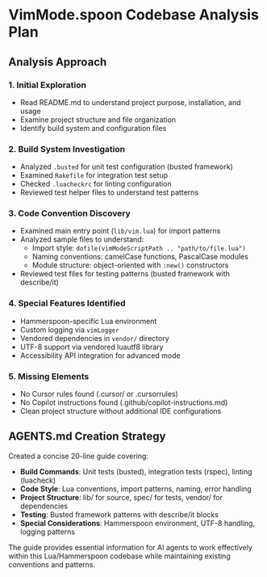 # VimMode.spoon Codebase Analysis Plan

## Analysis Approach

### 1. Initial Exploration
- Read README.md to understand project purpose, installation, and usage
- Examine project structure and file organization
- Identify build system and configuration files

### 2. Build System Investigation
- Analyzed `.busted` for unit test configuration (busted framework)
- Examined `Rakefile` for integration test setup
- Checked `.luacheckrc` for linting configuration
- Reviewed test helper files to understand test patterns

### 3. Code Convention Discovery
- Examined main entry point (`lib/vim.lua`) for import patterns
- Analyzed sample files to understand:
  - Import style: `dofile(vimModeScriptPath .. "path/to/file.lua")`
  - Naming conventions: camelCase functions, PascalCase modules
  - Module structure: object-oriented with `:new()` constructors
- Reviewed test files for testing patterns (busted framework with describe/it)

### 4. Special Features Identified
- Hammerspoon-specific Lua environment
- Custom logging via `vimLogger`
- Vendored dependencies in `vendor/` directory
- UTF-8 support via vendored luautf8 library
- Accessibility API integration for advanced mode

### 5. Missing Elements
- No Cursor rules found (.cursor/ or .cursorrules)
- No Copilot instructions found (.github/copilot-instructions.md)
- Clean project structure without additional IDE configurations

## AGENTS.md Creation Strategy

Created a concise 20-line guide covering:
- **Build Commands**: Unit tests (busted), integration tests (rspec), linting (luacheck)
- **Code Style**: Lua conventions, import patterns, naming, error handling
- **Project Structure**: lib/ for source, spec/ for tests, vendor/ for dependencies
- **Testing**: Busted framework patterns with describe/it blocks
- **Special Considerations**: Hammerspoon environment, UTF-8 handling, logging patterns

The guide provides essential information for AI agents to work effectively within this Lua/Hammerspoon codebase while maintaining existing conventions and patterns.
